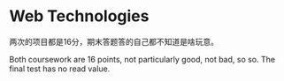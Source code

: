 # Web Technologies

两次的项目都是16分，期末答题答的自己都不知道是啥玩意。

Both coursework are 16 points, not particularly good, not bad, so so. The final test has no read value.